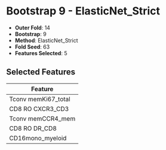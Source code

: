 # Bootstrap 9 - ElasticNet_Strict

- **Outer Fold**: 14
- **Bootstrap**: 9
- **Method**: ElasticNet_Strict
- **Fold Seed**: 63
- **Features Selected**: 5

## Selected Features

| Feature |
|---------|
| Tconv memKi67_total |
| CD8 RO CXCR3_CD3 |
| Tconv memCCR4_mem |
| CD8 RO DR_CD8 |
| CD16mono_myeloid |
